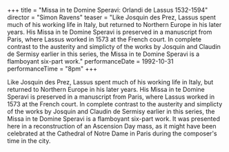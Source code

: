 +++
title = "Missa in te Domine Speravi: Orlandi de Lassus 1532-1594"
director = "Simon Ravens"
teaser = "Like Josquin des Prez, Lassus spent much of his working life in Italy, but returned to Northern Europe in his later years. His Missa in te Domine Speravi is preserved in a manuscript from Paris, where Lassus worked in 1573 at the French court. In complete contrast to the austerity and simplicty of the works by Josquin and Claudin de Sermisy earlier in this series, the Missa in te Domine Speravi is a flamboyant six-part work."
performanceDate = 1992-10-31
performanceTime = "8pm"
+++

Like Josquin des Prez, Lassus spent much of his working life in Italy, but returned to Northern Europe in his later years. His Missa in te Domine Speravi is preserved in a manuscript from Paris, where Lassus worked in 1573 at the French court. In complete contrast to the austerity and simplicty of the works by Josquin and Claudin de Sermisy earlier in this series, the Missa in te Domine Speravi is a flamboyant six-part work. It was presented here in a reconstruction of an Ascension Day mass, as it might have been celebrated at the Cathedral of Notre Dame in Paris during the composer's time in the city.
